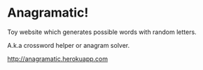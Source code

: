 # Anagramatic!
Toy website which generates possible words with random letters.

A.k.a crossword helper or anagram solver.

http://anagramatic.herokuapp.com
